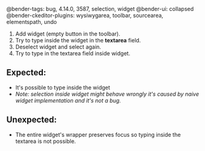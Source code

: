 @bender-tags: bug, 4.14.0, 3587, selection, widget
@bender-ui: collapsed
@bender-ckeditor-plugins: wysiwygarea, toolbar, sourcearea, elementspath, undo

1. Add widget (empty button in the toolbar).
2. Try to type inside the widget in the **textarea** field.
3. Deselect widget and select again.
4. Try to type in the textarea field inside widget.

## Expected:
* It's possible to type inside the widget
* _Note: selection inside widget might behave wrongly it's caused by naive widget implementation and it's not a bug._

## Unexpected:
* The entire widget's wrapper preserves focus so typing inside the textarea is not possible.

